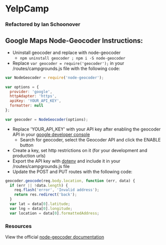 # YelpCamp

### Refactored by Ian Schoonover

## Google Maps Node-Geocoder Instructions:

- Uninstall geocoder and replace with node-geocoder
	- `npm uninstall geocoder ; npm i -S node-geocoder`
- Replace `var geocoder = require('geocoder');` in your /routes/campgrounds.js file with the following code:

```js
var NodeGeocoder = require('node-geocoder');
 
var options = {
  provider: 'google',
  httpAdapter: 'https',
  apiKey: 'YOUR_API_KEY',
  formatter: null
};
 
var geocoder = NodeGeocoder(options);
```

- Replace 'YOUR_API_KEY' with your API key after enabling the geocoder API in your [google developer console](https://console.developers.google.com/apis/library)
	- Search for geocoder, select the Geocoder API and click the ENABLE button
- Create a key, set http restrictions on it (for your development and production urls)
- Export the API key with [dotenv](https://www.npmjs.com/package/dotenv) and include it in your /routes/campgrounds.js file
- Update the POST and PUT routes with the following code:

```js
geocoder.geocode(req.body.location, function (err, data) {
  if (err || !data.length) {
    req.flash('error', 'Invalid address');
    return res.redirect('back');
  }
  var lat = data[0].latitude;
  var lng = data[0].longitude;
  var location = data[0].formattedAddress;
```

### Resources
View the official [node-geocoder documentation](https://www.npmjs.com/package/node-geocoder)